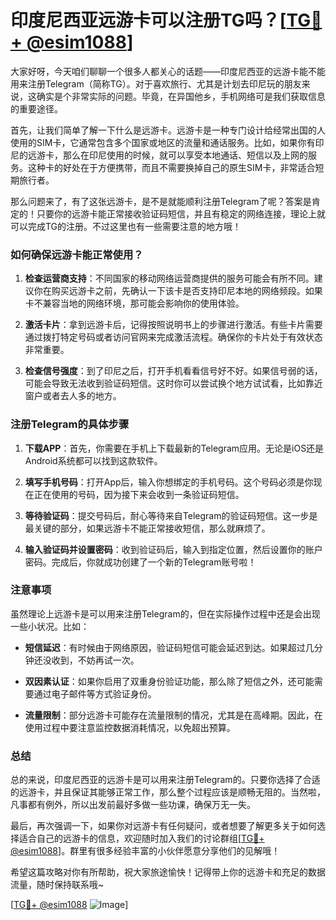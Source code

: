 # 印度尼西亚远游卡可以注册TG吗？[[TG💪+ @esim1088](https://t.me/s/esim1088)]

大家好呀，今天咱们聊聊一个很多人都关心的话题——印度尼西亚的远游卡能不能用来注册Telegram（简称TG）。对于喜欢旅行、尤其是计划去印尼玩的朋友来说，这确实是个非常实际的问题。毕竟，在异国他乡，手机网络可是我们获取信息的重要途径。

首先，让我们简单了解一下什么是远游卡。远游卡是一种专门设计给经常出国的人使用的SIM卡，它通常包含多个国家或地区的流量和通话服务。比如，如果你有印尼的远游卡，那么在印尼使用的时候，就可以享受本地通话、短信以及上网的服务。这种卡的好处在于方便携带，而且不需要换掉自己的原生SIM卡，非常适合短期旅行者。

那么问题来了，有了这张远游卡，是不是就能顺利注册Telegram了呢？答案是肯定的！只要你的远游卡能正常接收验证码短信，并且有稳定的网络连接，理论上就可以完成TG的注册。不过这里也有一些需要注意的地方哦！

### 如何确保远游卡能正常使用？

1. **检查运营商支持**：不同国家的移动网络运营商提供的服务可能会有所不同。建议你在购买远游卡之前，先确认一下该卡是否支持印尼本地的网络频段。如果卡不兼容当地的网络环境，那可能会影响你的使用体验。

2. **激活卡片**：拿到远游卡后，记得按照说明书上的步骤进行激活。有些卡片需要通过拨打特定号码或者访问官网来完成激活流程。确保你的卡片处于有效状态非常重要。

3. **检查信号强度**：到了印尼之后，打开手机看看信号好不好。如果信号弱的话，可能会导致无法收到验证码短信。这时你可以尝试换个地方试试看，比如靠近窗户或者去人多的地方。

### 注册Telegram的具体步骤

1. **下载APP**：首先，你需要在手机上下载最新的Telegram应用。无论是iOS还是Android系统都可以找到这款软件。

2. **填写手机号码**：打开App后，输入你想绑定的手机号码。这个号码必须是你现在正在使用的号码，因为接下来会收到一条验证码短信。

3. **等待验证码**：提交号码后，耐心等待来自Telegram的验证码短信。这一步是最关键的部分，如果远游卡不能正常接收短信，那么就麻烦了。

4. **输入验证码并设置密码**：收到验证码后，输入到指定位置，然后设置你的账户密码。完成后，你就成功创建了一个新的Telegram账号啦！

### 注意事项

虽然理论上远游卡是可以用来注册Telegram的，但在实际操作过程中还是会出现一些小状况。比如：

- **短信延迟**：有时候由于网络原因，验证码短信可能会延迟到达。如果超过几分钟还没收到，不妨再试一次。
  
- **双因素认证**：如果你启用了双重身份验证功能，那么除了短信之外，还可能需要通过电子邮件等方式验证身份。

- **流量限制**：部分远游卡可能存在流量限制的情况，尤其是在高峰期。因此，在使用过程中要注意监控数据消耗情况，以免超出预算。

### 总结

总的来说，印度尼西亚的远游卡是可以用来注册Telegram的。只要你选择了合适的远游卡，并且保证其能够正常工作，那么整个过程应该是顺畅无阻的。当然啦，凡事都有例外，所以出发前最好多做一些功课，确保万无一失。

最后，再次强调一下，如果你对远游卡有任何疑问，或者想要了解更多关于如何选择适合自己的远游卡的信息，欢迎随时加入我们的讨论群组[[TG💪+ @esim1088](https://t.me/s/esim1088)]。群里有很多经验丰富的小伙伴愿意分享他们的见解哦！

希望这篇攻略对你有所帮助，祝大家旅途愉快！记得带上你的远游卡和充足的数据流量，随时保持联系哦~

[[TG💪+ @esim1088](https://t.me/s/esim1088) ![Image](https://i.postimg.cc/4NQfJmqS/Snipaste-2025-05-13-00-14-12.png)]
